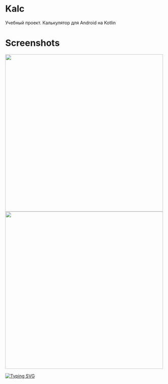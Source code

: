 # Kalc

Учебный проект. Калькулятор для Android на Kotlin


# Screenshots
<div>
<img src="https://gitlab.com/mr.kotik/kalc/-/raw/main/IMG/photo_2022-02-12_23-37-26.jpg" height="500"/>
<img src="https://gitlab.com/mr.kotik/kalc/-/raw/main/IMG/photo_2022-02-12_23-37-03.jpg" height="500"/>
</div>

[![Typing SVG](https://readme-typing-svg.herokuapp.com?color=%2336BCF7&lines=Mr.Kotik)](http://mrkotik.ru)
